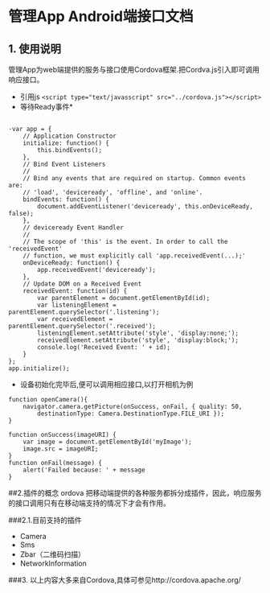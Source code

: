 # 管理App Android端接口文档
## 1. 使用说明
管理App为web端提供的服务与接口使用Cordova框架.把Cordva.js引入即可调用响应接口。  

* 引用js `<script type="text/javasscript" src="../cordova.js"></script>`
* 等待Ready事件*  
<pre><code>
·var app = {
    // Application Constructor
    initialize: function() {
        this.bindEvents();
    },
    // Bind Event Listeners
    //
    // Bind any events that are required on startup. Common events are:
    // 'load', 'deviceready', 'offline', and 'online'.
    bindEvents: function() {
        document.addEventListener('deviceready', this.onDeviceReady, false);
    },
    // deviceready Event Handler
    //
    // The scope of 'this' is the event. In order to call the 'receivedEvent'
    // function, we must explicitly call 'app.receivedEvent(...);'
    onDeviceReady: function() {
        app.receivedEvent('deviceready');
    },
    // Update DOM on a Received Event
    receivedEvent: function(id) {
        var parentElement = document.getElementById(id);
        var listeningElement = parentElement.querySelector('.listening');
        var receivedElement = parentElement.querySelector('.received');
        listeningElement.setAttribute('style', 'display:none;');
        receivedElement.setAttribute('style', 'display:block;');
        console.log('Received Event: ' + id);
    }
};
app.initialize();</code></pre>
* 设备初始化完毕后,便可以调用相应接口,以打开相机为例
<pre><code>function openCamera(){
    navigator.camera.getPicture(onSuccess, onFail, { quality: 50,
        destinationType: Camera.DestinationType.FILE_URI });
}

function onSuccess(imageURI) {
    var image = document.getElementById('myImage');
    image.src = imageURI;
}
function onFail(message) {
    alert('Failed because: ' + message
}
</code></pre>
##2.插件的概念 
ordova 把移动端提供的各种服务都拆分成插件，因此，响应服务的接口调用只有在移动端支持的情况下才会有作用。  

###2.1.目前支持的插件 
* Camera
* Sms
* Zbar（二维码扫描）
* NetworkInformation

###3. 以上内容大多来自Cordova,具体可参见http://cordova.apache.org/
